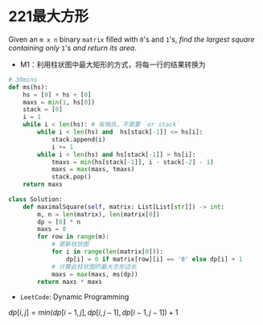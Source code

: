 # 221最大方形

Given an `m x n` binary `matrix` filled with `0`'s and `1`'s, *find the largest square containing only* `1`'s *and return its area*.

* M1：利用柱状图中最大矩形的方式，将每一行的结果转换为

```python
# 30mins
def ms(hs):
    hs = [0] + hs + [0]
    maxs = min(1, hs[0])
    stack = [0]
    i = 1
    while i < len(hs): # 有哨兵，不需要 `or stack`
        while i < len(hs) and  hs[stack[-1]] <= hs[i]:
            stack.append(i)
            i += 1
        while i < len(hs) and hs[stack[-1]] > hs[i]:
            tmaxs = min(hs[stack[-1]], i - stack[-2] - 1)
            maxs = max(maxs, tmaxs)
            stack.pop()
    return maxs
        
class Solution:
    def maximalSquare(self, matrix: List[List[str]]) -> int:
        m, n = len(matrix), len(matrix[0])
        dp = [0] * n
        maxs = 0
        for row in range(m):
            # 更新柱状图
            for i in range(len(matrix[0])):
                dp[i] = 0 if matrix[row][i] == '0' else dp[i] + 1
            # 计算此柱状图的最大方形边长
            maxs = max(maxs, ms(dp))
        return maxs * maxs
```

* `LeetCode`: Dynamic Programming

$dp[i, j] = min(dp[i-1, j], dp[i, j-1], dp[i-1, j-1]) + 1​$

